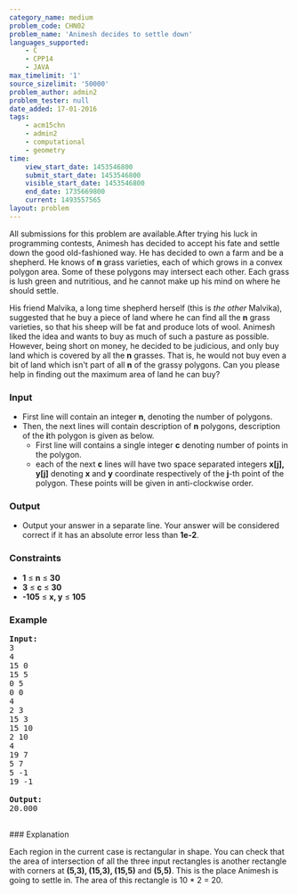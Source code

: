 ```yaml
---
category_name: medium
problem_code: CHN02
problem_name: 'Animesh decides to settle down'
languages_supported:
    - C
    - CPP14
    - JAVA
max_timelimit: '1'
source_sizelimit: '50000'
problem_author: admin2
problem_tester: null
date_added: 17-01-2016
tags:
    - acm15chn
    - admin2
    - computational
    - geometry
time:
    view_start_date: 1453546800
    submit_start_date: 1453546800
    visible_start_date: 1453546800
    end_date: 1735669800
    current: 1493557565
layout: problem
---
```

All submissions for this problem are available.After trying his luck in programming contests, Animesh has decided to accept his fate and settle down the good old-fashioned way. He has decided to own a farm and be a shepherd. He knows of **n** grass varieties, each of which grows in a convex polygon area. Some of these polygons may intersect each other. Each grass is lush green and nutritious, and he cannot make up his mind on where he should settle.

His friend Malvika, a long time shepherd herself (this is _the other_ Malvika), suggested that he buy a piece of land where he can find all the **n** grass varieties, so that his sheep will be fat and produce lots of wool. Animesh liked the idea and wants to buy as much of such a pasture as possible. However, being short on money, he decided to be judicious, and only buy land which is covered by all the **n** grasses. That is, he would not buy even a bit of land which isn't part of all **n** of the grassy polygons. Can you please help in finding out the maximum area of land he can buy?

### Input

- First line will contain an integer **n**, denoting the number of polygons.
- Then, the next lines will contain description of **n** polygons, description of the **i**th polygon is given as below. 
  - First line will contains a single integer **c** denoting number of points in the polygon.
  - each of the next **c** lines will have two space separated integers **x\[j\], y\[j\]** denoting **x** and **y** coordinate respectively of the **j**-th point of the polygon. These points will be given in anti-clockwise order.

### Output

- Output your answer in a separate line. Your answer will be considered correct if it has an absolute error less than **1e-2**.

### Constraints

- **1** ≤ **n** ≤ **30**
- **3** ≤ **c** ≤ **30**
- **-105** ≤ **x, y** ≤ **105**

### Example

<pre><b>Input:</b>
3
4
15 0
15 5
0 5
0 0
4
2 3
15 3
15 10
2 10
4
19 7
5 7
5 -1
19 -1

<b>Output:</b>
20.000

</pre>### Explanation
Each region in the current case is rectangular in shape. You can check that the area of intersection of all the three input rectangles is another rectangle with corners at **(5,3), (15,3), (15,5)** and **(5,5)**. This is the place Animesh is going to settle in. The area of this rectangle is 10 \* 2 = 20.
